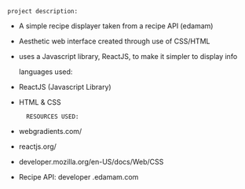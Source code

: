     project description:
* A simple recipe displayer taken from a recipe API (edamam)
* Aesthetic web interface created through use of CSS/HTML
* uses a Javascript library, ReactJS, to make it simpler to display info



    languages used:
* ReactJS (Javascript Library)
* HTML & CSS


        RESOURCES USED: 
* webgradients.com/
* reactjs.org/
* developer.mozilla.org/en-US/docs/Web/CSS
* Recipe API: developer .edamam.com
